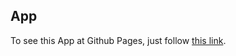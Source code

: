 ## App

To see this App at Github Pages, just follow
[this link](https://klypalskyi.github.io/goit-react-hw-03-image-finder/).
